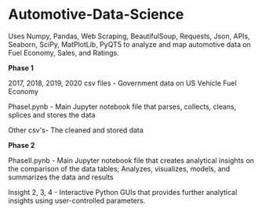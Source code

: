 # Automotive-Data-Science
Uses Numpy, Pandas, Web Scraping, BeautifulSoup, Requests, Json, APIs, Seaborn, SciPy, MatPlotLib, PyQT5 to analyze and map automotive data on Fuel Economy, Sales, and Ratings.

**Phase 1**

2017, 2018, 2019, 2020 csv files - Government data on US Vehicle Fuel Economy

PhaseI.pynb - Main Jupyter notebook file that parses, collects, cleans, splices and stores the data

Other csv's- The cleaned and stored data

**Phase 2**

PhaseII.pynb - Main Jupyter notebook file that creates analytical insights on the comparison of the data tables; Analyzes, visualizes, models, and summarizes the data and results

Insight 2, 3, 4 - Interactive Python GUIs that provides further analytical insights using user-controlled parameters.

